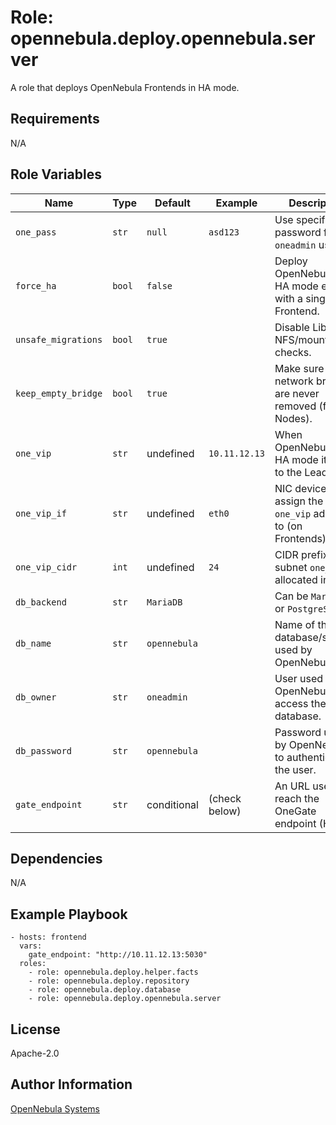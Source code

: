 Role: opennebula.deploy.opennebula.server
=========================================

A role that deploys OpenNebula Frontends in HA mode.

Requirements
------------

N/A

Role Variables
--------------

| Name                | Type   | Default      | Example       | Description                                                     |
|---------------------|--------|--------------|---------------|-----------------------------------------------------------------|
| `one_pass`          | `str`  | `null`       | `asd123`      | Use specific password for the `oneadmin` user.                  |
| `force_ha`          | `bool` | `false`      |               | Deploy OpenNebula in HA mode even with a single Frontend.       |
| `unsafe_migrations` | `bool` | `true`       |               | Disable LibVirt's NFS/mountpoint checks.                        |
| `keep_empty_bridge` | `bool` | `true`       |               | Make sure empty network bridges are never removed (from Nodes). |
| `one_vip`           | `str`  | undefined    | `10.11.12.13` | When OpenNebula is in HA mode it points to the Leader.          |
| `one_vip_if`        | `str`  | undefined    | `eth0`        | NIC device to assign the `one_vip` address to (on Frontends).   |
| `one_vip_cidr`      | `int`  | undefined    | `24`          | CIDR prefix of the subnet `one_vip` is allocated in.            |
| `db_backend`        | `str`  | `MariaDB`    |               | Can be `MariaDB` or `PostgreSQL`.                               |
| `db_name`           | `str`  | `opennebula` |               | Name of the database/schema used by OpenNebula.                 |
| `db_owner`          | `str`  | `oneadmin`   |               | User used by OpenNebula to access the database.                 |
| `db_password`       | `str`  | `opennebula` |               | Password used by OpenNebula to authenticate the user.           |
| `gate_endpoint`     | `str`  | conditional  | (check below) | An URL used to reach the OneGate endpoint (HTTP).               |

Dependencies
------------

N/A

Example Playbook
----------------

    - hosts: frontend
      vars:
        gate_endpoint: "http://10.11.12.13:5030"
      roles:
        - role: opennebula.deploy.helper.facts
        - role: opennebula.deploy.repository
        - role: opennebula.deploy.database
        - role: opennebula.deploy.opennebula.server

License
-------

Apache-2.0

Author Information
------------------

[OpenNebula Systems](https://opennebula.io/)
